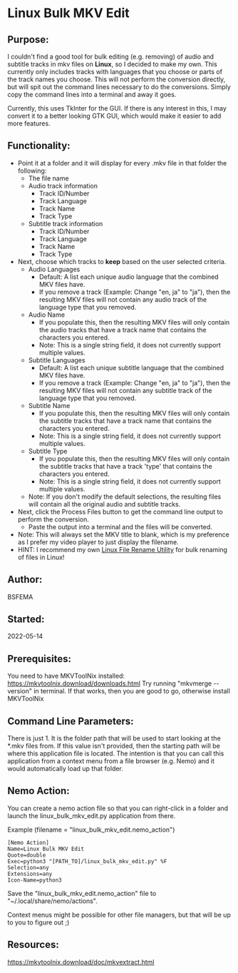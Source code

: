 # Linux Bulk MKV Edit

## Purpose:
I couldn't find a good tool for bulk editing (e.g. removing) of audio and subtitle tracks in mkv files on **Linux**, so I decided to make my own.  This currently only includes tracks with languages that you choose or parts of the track names you choose.  This will not perform the conversion directly, but will spit out the command lines necessary to do the conversions.  Simply copy the command lines into a terminal and away it goes.

Currently, this uses TkInter for the GUI.   If there is any interest in this, I may convert it to a better looking GTK GUI, which would make it easier to add more features.

## Functionality:
* Point it at a folder and it will display for every .mkv file in that folder the following:
  * The file name
  * Audio track information
    * Track ID/Number
    * Track Language
    * Track Name
    * Track Type
  * Subtitle track information
    * Track ID/Number
    * Track Language
    * Track Name
    * Track Type
* Next, choose which tracks to **keep** based on the user selected criteria.
  * Audio Languages
    * Default:  A list each unique audio language that the combined MKV files have.
    * If you remove a track (Example:  Change "en, ja" to "ja"), then the resulting MKV files will not contain any audio track of the language type that you removed.
  * Audio Name
    * If you populate this, then the resulting MKV files will only contain the audio tracks that have a track name that contains the characters you entered.
    * Note:  This is a single string field, it does not currently support multiple values.
  * Subtitle Languages
    * Default:  A list each unique subtitle language that the combined MKV files have.
    * If you remove a track (Example:  Change "en, ja" to "ja"), then the resulting MKV files will not contain any subtitle track of the language type that you removed.
  * Subtitle Name
    * If you populate this, then the resulting MKV files will only contain the subtitle tracks that have a track name that contains the characters you entered.
    * Note:  This is a single string field, it does not currently support multiple values.
  * Subtitle Type
    * If you populate this, then the resulting MKV files will only contain the subtitle tracks that have a track 'type' that contains the characters you entered.
    * Note:  This is a single string field, it does not currently support multiple values.
  * Note:  If you don't modify the default selections, the resulting files will contain all the original audio and subtitle tracks.
* Next, click the Process Files button to get the command line output to perform the conversion.
  * Paste the output into a terminal and the files will be converted.
* Note:  This will always set the MKV title to blank, which is my preference as I prefer my video player to just display the filename.
* HINT:  I recommend my own [Linux File Rename Utility](https://github.com/BSFEMA/linux_file_rename_utility) for bulk renaming of files in Linux! 

## Author:
BSFEMA

## Started:
2022-05-14

## Prerequisites:
You need to have MKVToolNix installed:  https://mkvtoolnix.download/downloads.html  Try running "mkvmerge --version" in terminal.  If that works, then you are good to go, otherwise install MKVToolNix

## Command Line Parameters:
There is just 1.  It is the folder path that will be used to start looking at the *.mkv files from.  If this value isn't provided, then the starting path will be where this application file is located.  The intention is that you can call this application from a context menu from a file browser (e.g. Nemo) and it would automatically load up that folder.

## Nemo Action:

You can create a nemo action file so that you can right-click in a folder and launch the linux_bulk_mkv_edit.py application from there.

Example (filename = "linux_bulk_mkv_edit.nemo_action") 

    [Nemo Action]
    Name=Linux Bulk MKV Edit
    Quote=double
    Exec=python3 "[PATH_TO]/linux_bulk_mkv_edit.py" %F
    Selection=any
    Extensions=any
    Icon-Name=python3

Save the "linux_bulk_mkv_edit.nemo_action" file to "~/.local/share/nemo/actions".

Context menus might be possible for other file managers, but that will be up to you to figure out ;)

## Resources:
https://mkvtoolnix.download/doc/mkvextract.html